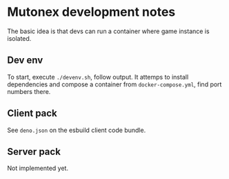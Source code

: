 # Mutonex development notes

The basic idea is that devs can run a container where game instance is isolated.

## Dev env
To start, execute `./devenv.sh`, follow output. It attemps to install dependencies and compose a container from `docker-compose.yml`, find port numbers there.

## Client pack
See `deno.json` on the esbuild client code bundle.

## Server pack
Not implemented yet.
